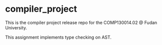 # compiler_project
This is the compiler project release repo for the COMP130014.02 @ Fudan University.

This assignment implements type checking on AST.
